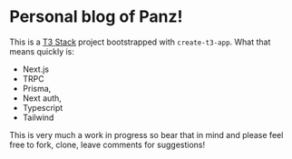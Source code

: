 # Personal blog of Panz!

This is a [T3 Stack](https://create.t3.gg/) project bootstrapped with `create-t3-app`. What that means quickly is:
* Next.js
* TRPC
* Prisma,
* Next auth,
* Typescript
* Tailwind

This is very much a work in progress so bear that in mind and please feel free to fork, clone, leave comments for suggestions!